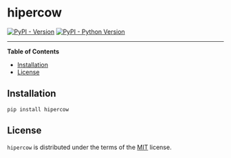 # hipercow

[![PyPI - Version](https://img.shields.io/pypi/v/hipercow.svg)](https://pypi.org/project/hipercow)
[![PyPI - Python Version](https://img.shields.io/pypi/pyversions/hipercow.svg)](https://pypi.org/project/hipercow)

-----

**Table of Contents**

- [Installation](#installation)
- [License](#license)

## Installation

```console
pip install hipercow
```

## License

`hipercow` is distributed under the terms of the [MIT](https://spdx.org/licenses/MIT.html) license.
